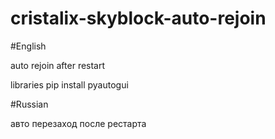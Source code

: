 # cristalix-skyblock-auto-rejoin

#English

auto rejoin after restart

libraries 
pip install pyautogui


#Russian

авто перезаход после рестарта 
